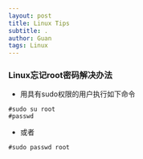 ```yaml
---
layout: post
title: Linux Tips
subtitle: .
author: Guan
tags: Linux
---
```


### Linux忘记root密码解决办法
- 用具有sudo权限的用户执行如下命令
```
#sudo su root
#passwd
```
- 或者
```
#sudo passwd root
```
